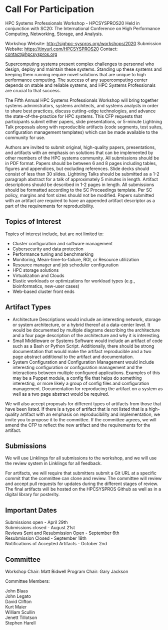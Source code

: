 # Call For Participation

HPC Systems Professionals Workshop - HPCSYSPROS20 Held in conjunction
with SC20: The International Conference on High Performance Computing,
Networking, Storage, and Analysis.

Workshop Website: http://sighpc-syspros.org/workshops/2020
Submission Website: https://tinyurl.com/HPCSYSPROS20
Contact: contact@hpcsyspros.org

Supercomputing systems present complex challenges to personnel who
design, deploy and maintain these systems. Standing up these systems
and keeping them running require novel solutions that are unique
to high performance computing. The success of any supercomputing
center depends on stable and reliable systems, and HPC Systems
Professionals are crucial to that success.

The Fifth Annual HPC Systems Professionals Workshop will bring
together systems administrators, systems architects, and systems
analysts in order to share best practices, discuss cutting-edge
technologies, and advance the state-of-the-practice for HPC systems.
This CFP requests that participants submit either papers, slide
presentations, or 5-minute Lightning Talk proposals along with
reproducible artifacts (code segments, test suites, configuration
management templates) which can be made available to the community
for use.

Authors are invited to submit original, high-quality papers,
presentations, and artifacts with an emphasis on solutions that can
be implemented by other members of the HPC systems community.  All
submissions should be in PDF format.  Papers should be between 6
and 8 pages including tables, figures and appendices, but excluding
references.  Slide decks should consist of less than 30 slides.
Lightning Talks should be submitted as a 1-2 paragraph abstract for
a talk of approximately 5 minutes in length. Artifact descriptions
should be described in 1-2 pages in length.  All submissions should
be formatted according to the SC Proceedings template. Per SC policy,
margins and font sizes should not be modified. Papers submitted
with an artifact are required to have an appended artifact descriptor
as a part of the requirements for reproducibility.

## Topics of Interest

Topics of interest include, but are not limited to:

* Cluster configuration and software management
* Cybersecurity and data protection
* Performance tuning and benchmarking
* Monitoring, Mean-time-to-failure, ROI, or Resource utilization
* Resource manager and job scheduler configuration
* HPC storage solutions
* Virtualization and Clouds
* Elastic workloads or optimizations for workload types (e.g.,
  bioinformatics, new-user cases)
* Web-based cluster front ends

## Artifact Types

* Architecture Descriptions would include an interesting network,
  storage or system architecture, or a hybrid thereof at a data-center
  level. It would be documented by multiple diagrams describing the
  architecture and a four page description of the architecture and
  why it is interesting.
* Small Middleware or Systems Software would include an artifact
  of code such as a Bash or Python Script. Additionally, there should
  be strong documentation that would make the artifact reproducible
  and a two page abstract additional to the artifact and documentation.
* System Configuration and Configuration Management would include
  interesting configuration or configuration management and the
  interactions between multiple configured applications. Examples of
  this may be a Puppet module, a config file that helps do something
  interesting, or more likely a group of config files and configuration
  management. Documentation for reproducing the artifact on a system
  as well as a two page abstract would be required.

We will also accept proposals for different types of artifacts from
those that have been listed. If there is a type of artifact that
is not listed that is a high-quality artifact with an emphasis on
reproducibility and implementation, we invite you to propose it to
the committee. If the committee agrees, we will amend the CFP to
reflect the new artifact and the requirements for the artifact.

## Submissions

We will use Linklings for all submissions to the workshop, and we
will use the review system in Linklings for all feedback.

For artifacts, we will require that submitters submit a Git URL at
a specific commit that the committee can clone and review. The
committee will review and accept pull requests for updates during
the different stages of review. The final artifacts will be hosted
on the HPCSYSPROS Github as well as in a digital library for
posterity.

## Important Dates

Submissions open - April 29th  
Submissions closed - August 21st  
Reviews Sent and Resubmission Open - September 6th  
Resubmission Closed - September 18th  
Notifications of Accepted Artifacts - October 2nd  

## Committee

Workshop Chair: Matt Bidwell
Program Chair: Gary Jackson

Committee Members:

John Blaas  
John Legato  
David Clifton  
Kurt Maier  
William Scullin  
Jenett Tillotson  
Stephen Harell  
